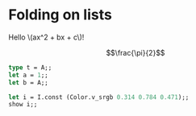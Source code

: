 # Folding on lists

Hello \\(ax^2 + bx + c\\)!

$$\frac{\pi}{2}$$

```ocaml
type t = A;;
let a = 1;;
let b = A;;
```

```ocaml
let i = I.const (Color.v_srgb 0.314 0.784 0.471);;
show i;;
```
